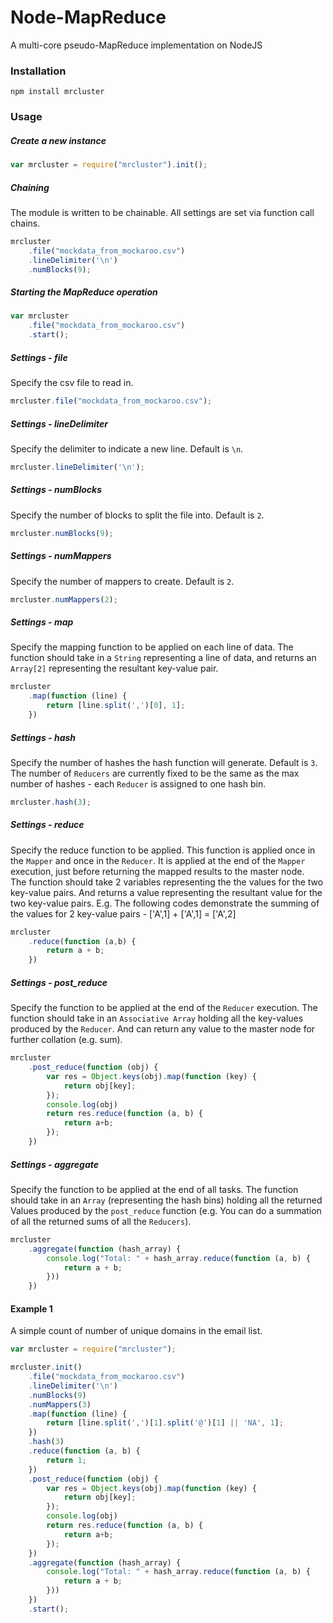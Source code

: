 Node-MapReduce
==============

A multi-core pseudo-MapReduce implementation on NodeJS

### Installation
```
npm install mrcluster
```

### Usage
##### Create a new instance
```javascript
var mrcluster = require("mrcluster").init();
```

##### Chaining
The module is written to be chainable. All settings are set via function call chains. 
```javascript
mrcluster
	.file("mockdata_from_mockaroo.csv")
	.lineDelimiter('\n')
	.numBlocks(9);
```

##### Starting the MapReduce operation
```javascript
var mrcluster
	.file("mockdata_from_mockaroo.csv")
	.start();
```


##### Settings - file
Specify the csv file to read in. 
```javascript
mrcluster.file("mockdata_from_mockaroo.csv");
```

##### Settings - lineDelimiter
Specify the delimiter to indicate a new line. Default is `\n`.  
```javascript
mrcluster.lineDelimiter('\n');
```

##### Settings - numBlocks
Specify the number of blocks to split the file into. Default is `2`.
```javascript
mrcluster.numBlocks(9);
```

##### Settings - numMappers
Specify the number of mappers to create. Default is `2`.
```javascript
mrcluster.numMappers(2);
```

##### Settings - map
Specify the mapping function to be applied on each line of data. 
The function should take in a `String` representing a line of data, and returns an `Array[2]` representing the resultant key-value pair.
```javascript
mrcluster    
	.map(function (line) {
        return [line.split(',')[0], 1];
    })
```

##### Settings - hash
Specify the number of hashes the hash function will generate. Default is `3`. 
The number of `Reducers` are currently fixed to be the same as the max number of hashes - each `Reducer` is assigned to one hash bin.
```javascript
mrcluster.hash(3);
```

##### Settings - reduce
Specify the reduce function to be applied. 
This function is applied once in the `Mapper` and once in the `Reducer`. It is applied at the end of the `Mapper` execution, just before returning the mapped results to the master node.  
The function should take 2 variables representing the the values for the two key-value pairs. And returns a value representing the resultant value for the two key-value pairs.
E.g. The following codes demonstrate the summing of the values for 2 key-value pairs - ['A',1] + ['A',1] = ['A',2]
```javascript
mrcluster    
	.reduce(function (a,b) {
        return a + b;
    })
```

##### Settings - post_reduce
Specify the function to be applied at the end of the `Reducer` execution. 
The function should take in an `Associative Array` holding all the key-values produced by the `Reducer`. And can return any value to the master node for further collation (e.g. sum).
```javascript
mrcluster    
    .post_reduce(function (obj) {
        var res = Object.keys(obj).map(function (key) {
            return obj[key];
        });
		console.log(obj)
        return res.reduce(function (a, b) {
            return a+b;
        });
    })
```

##### Settings - aggregate
Specify the function to be applied at the end of all tasks. 
The function should take in an `Array` (representing the hash bins) holding all the returned Values produced by the `post_reduce` function (e.g. You can do a summation of all the returned sums of all the `Reducers`).  
```javascript
mrcluster    
    .aggregate(function (hash_array) {
        console.log("Total: " + hash_array.reduce(function (a, b) {
            return a + b;
        }))
    })
```

#### Example 1
A simple count of number of unique domains in the email list.
```javascript
var mrcluster = require("mrcluster");

mrcluster.init()
    .file("mockdata_from_mockaroo.csv")
    .lineDelimiter('\n')
	.numBlocks(9)
	.numMappers(3)
    .map(function (line) {
        return [line.split(',')[1].split('@')[1] || 'NA', 1];
    })
    .hash(3)
    .reduce(function (a, b) {
        return 1;
    })
    .post_reduce(function (obj) {
        var res = Object.keys(obj).map(function (key) {
            return obj[key];
        });
		console.log(obj)
        return res.reduce(function (a, b) {
            return a+b;
        });
    })
    .aggregate(function (hash_array) {
        console.log("Total: " + hash_array.reduce(function (a, b) {
            return a + b;
        }))
    })
    .start();
```